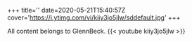 +++
title=''
date=2020-05-21T15:40:57Z
cover='https://i.ytimg.com/vi/kiiy3jo5jlw/sddefault.jpg'
+++

All content belongs to GlennBeck.
{{< youtube kiiy3jo5jlw >}}

